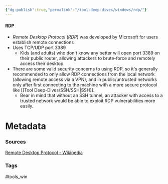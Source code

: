 ```yaml
---
{"dg-publish":true,"permalink":"/tool-deep-dives/windows/rdp/"}
---
```


#### RDP
- *Remote Desktop Protocol* (*RDP*) was developed by Microsoft for users establish remote connections
- Uses TCP/UDP port 3389
	- Kids (and adults) who don't know any better will open port 3389 on their public router, allowing attackers to brute-force and remotely access their desktop.
- There are some valid security concerns to using RDP, so it's generally recommended to only allow RDP connections from the local network (allowing remote access via a VPN), and in public/untrusted networks only after first connecting to the machine with a more secure protocol like [[Tool Deep-Dives/SSH/SSH\|SSH]].
	- Bear in mind that without an SSH tunnel, an attacker with access to a trusted network would be able to exploit RDP vulnerabilities more easily.




# Metadata

### Sources
[Remote Desktop Protocol - Wikipedia](https://en.wikipedia.org/wiki/Remote_Desktop_Protocol)
### Tags
#tools_win 